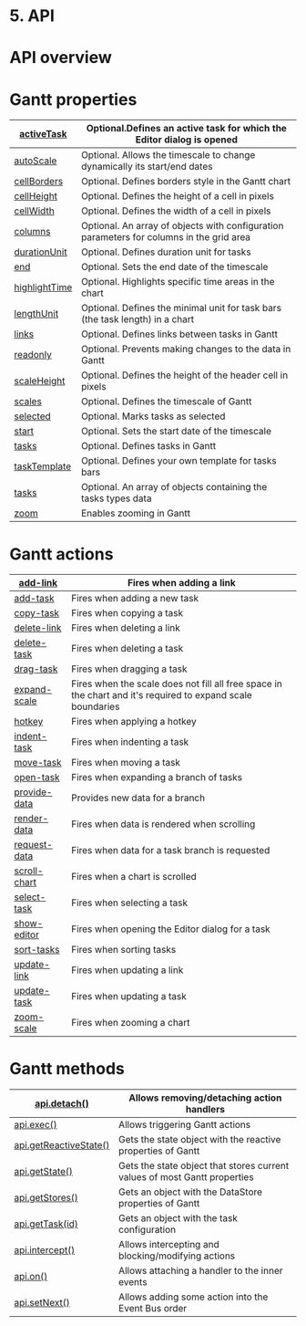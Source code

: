 # 5. API

# **API overview**

# **Gantt properties**

| [activeTask](https://docs.svar.dev/react/gantt/api/properties/activetask) | Optional.Defines an active task for which the Editor dialog is opened |
| --- | --- |
| [autoScale](https://docs.svar.dev/react/gantt/api/properties/autoscale) | Optional. Allows the timescale to change dynamically its start/end dates |
| [cellBorders](https://docs.svar.dev/react/gantt/api/properties/cellborders) | Optional. Defines borders style in the Gantt chart |
| [cellHeight](https://docs.svar.dev/react/gantt/api/properties/cellheight) | Optional. Defines the height of a cell in pixels |
| [cellWidth](https://docs.svar.dev/react/gantt/api/properties/cellwidth) | Optional. Defines the width of a cell in pixels |
| [columns](https://docs.svar.dev/react/gantt/api/properties/columns) | Optional. An array of objects with configuration parameters for columns in the grid area |
| [durationUnit](https://docs.svar.dev/react/gantt/api/properties/durationunit) | Optional. Defines duration unit for tasks |
| [end](https://docs.svar.dev/react/gantt/api/properties/end) | Optional. Sets the end date of the timescale |
| [highlightTime](https://docs.svar.dev/react/gantt/api/properties/highlighttime) | Optional. Highlights specific time areas in the chart |
| [lengthUnit](https://docs.svar.dev/react/gantt/api/properties/lengthunit) | Optional. Defines the minimal unit for task bars (the task length) in a chart |
| [links](https://docs.svar.dev/react/gantt/api/properties/links) | Optional. Defines links between tasks in Gantt |
| [readonly](https://docs.svar.dev/react/gantt/api/properties/readonly) | Optional. Prevents making changes to the data in Gantt |
| [scaleHeight](https://docs.svar.dev/react/gantt/api/properties/scaleheight) | Optional. Defines the height of the header cell in pixels |
| [scales](https://docs.svar.dev/react/gantt/api/properties/scales) | Optional. Defines the timescale of Gantt |
| [selected](https://docs.svar.dev/react/gantt/api/properties/selected) | Optional. Marks tasks as selected |
| [start](https://docs.svar.dev/react/gantt/api/properties/start) | Optional. Sets the start date of the timescale |
| [tasks](https://docs.svar.dev/react/gantt/api/properties/tasks) | Optional. Defines tasks in Gantt |
| [taskTemplate](https://docs.svar.dev/react/gantt/api/properties/tasktemplate) | Optional. Defines your own template for tasks bars |
| [tasks](https://docs.svar.dev/react/gantt/api/properties/tasktypes) | Optional. An array of objects containing the tasks types data |
| [zoom](https://docs.svar.dev/react/gantt/api/properties/zoom) | Enables zooming in Gantt |

# **Gantt actions**

| [add-link](https://docs.svar.dev/react/gantt/api/actions/add-link) | Fires when adding a link |
| --- | --- |
| [add-task](https://docs.svar.dev/react/gantt/api/actions/add-task) | Fires when adding a new task |
| [copy-task](https://docs.svar.dev/react/gantt/api/actions/copy-task) | Fires when copying a task |
| [delete-link](https://docs.svar.dev/react/gantt/api/actions/delete-link) | Fires when deleting a link |
| [delete-task](https://docs.svar.dev/react/gantt/api/actions/delete-task) | Fires when deleting a task |
| [drag-task](https://docs.svar.dev/react/gantt/api/actions/drag-task) | Fires when dragging a task |
| [expand-scale](https://docs.svar.dev/react/gantt/api/actions/expand-scale) | Fires when the scale does not fill all free space in the chart and it's required to expand scale boundaries |
| [hotkey](https://docs.svar.dev/react/gantt/api/actions/hotkey) | Fires when applying a hotkey |
| [indent-task](https://docs.svar.dev/react/gantt/api/actions/indent-task) | Fires when indenting a task |
| [move-task](https://docs.svar.dev/react/gantt/api/actions/move-task) | Fires when moving a task |
| [open-task](https://docs.svar.dev/react/gantt/api/actions/open-task) | Fires when expanding a branch of tasks |
| [provide-data](https://docs.svar.dev/react/gantt/api/actions/provide-data) | Provides new data for a branch |
| [render-data](https://docs.svar.dev/react/gantt/api/actions/render-data) | Fires when data is rendered when scrolling |
| [request-data](https://docs.svar.dev/react/gantt/api/actions/request-data) | Fires when data for a task branch is requested |
| [scroll-chart](https://docs.svar.dev/react/gantt/api/actions/scroll-chart) | Fires when a chart is scrolled |
| [select-task](https://docs.svar.dev/react/gantt/api/actions/select-task) | Fires when selecting a task |
| [show-editor](https://docs.svar.dev/react/gantt/api/actions/show-editor) | Fires when opening the Editor dialog for a task |
| [sort-tasks](https://docs.svar.dev/react/gantt/api/actions/sort-tasks) | Fires when sorting tasks |
| [update-link](https://docs.svar.dev/react/gantt/api/actions/update-link) | Fires when updating a link |
| [update-task](https://docs.svar.dev/react/gantt/api/actions/update-task) | Fires when updating a task |
| [zoom-scale](https://docs.svar.dev/react/gantt/api/actions/zoom-scale) | Fires when zooming a chart |

# **Gantt methods**

| [api.detach()](https://docs.svar.dev/react/gantt/api/methods/detach) | Allows removing/detaching action handlers |
| --- | --- |
| [api.exec()](https://docs.svar.dev/react/gantt/api/methods/exec) | Allows triggering Gantt actions |
| [api.getReactiveState()](https://docs.svar.dev/react/gantt/api/methods/getreactivestate) | Gets the state object with the reactive properties of Gantt |
| [api.getState()](https://docs.svar.dev/react/gantt/api/methods/getstate) | Gets the state object that stores current values of most Gantt properties |
| [api.getStores()](https://docs.svar.dev/react/gantt/api/methods/getstores) | Gets an object with the DataStore properties of Gantt |
| [api.getTask(id)](https://docs.svar.dev/react/gantt/api/methods/gettask) | Gets an object with the task configuration |
| [api.intercept()](https://docs.svar.dev/react/gantt/api/methods/intercept) | Allows intercepting and blocking/modifying actions |
| [api.on()](https://docs.svar.dev/react/gantt/api/methods/on) | Allows attaching a handler to the inner events |
| [api.setNext()](https://docs.svar.dev/react/gantt/api/methods/setnext) | Allows adding some action into the Event Bus order |